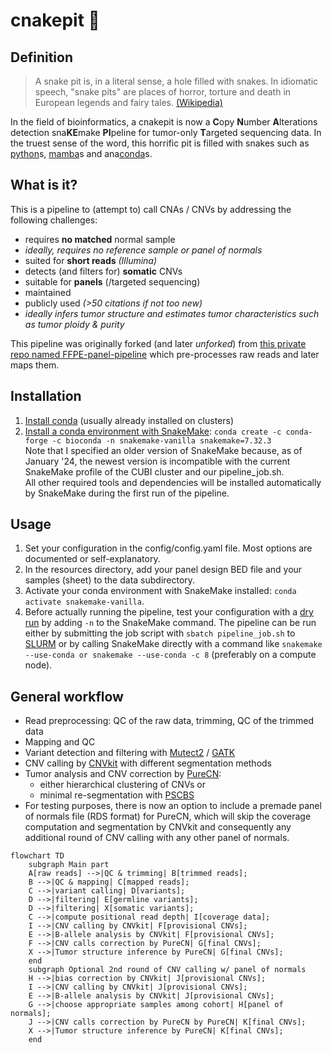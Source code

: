 # cnakepit 🐍

## Definition

> A snake pit is, in a literal sense, a hole filled with snakes. In idiomatic speech, "snake pits" are places of horror, torture and death in European legends and fairy tales. [(Wikipedia)](https://en.wikipedia.org/wiki/Snake_pit)

In the field of bioinformatics, a cnakepit is now a **C**opy **N**umber **A**lterations detection sna**KE**make **PI**peline for tumor-only **T**argeted sequencing data. In the truest sense of the word, this horrific pit is filled with snakes such as [python](https://www.python.org/)s, [mamba](https://github.com/mamba-org/mamba)s and ana[conda](https://docs.conda.io/en)s.

## What is it?

This is a pipeline to (attempt to) call CNAs / CNVs by addressing the following challenges:
- requires **no matched** normal sample
- *ideally, requires no reference sample or panel of normals*
- suited for **short reads** *(Illumina)*
- detects (and filters for) **somatic** CNVs
- suitable for **panels** (/targeted sequencing)
- maintained
- publicly used *(>50 citations if not too new)*
- *ideally infers tumor structure and estimates tumor characteristics such as tumor ploidy & purity*

This pipeline was originally forked (and later *unforked*) from [this private repo named FFPE-panel-pipeline](https://github.com/Pregelnuss/FFPE-panel-pipeline) which pre-processes raw reads and later maps them.

## Installation

1. [Install conda](https://conda.io/projects/conda/en/latest/user-guide/install/index.html) (usually already installed on clusters)
2. [Install a conda environment with SnakeMake](https://snakemake.readthedocs.io/en/stable/getting_started/installation.html): ``conda create -c conda-forge -c bioconda -n snakemake-vanilla snakemake=7.32.3``  
   Note that I specified an older version of SnakeMake because, as of January '24, the newest version is incompatible with the current SnakeMake profile of the CUBI cluster and our pipeline_job.sh.  
All other required tools and dependencies will be installed automatically by SnakeMake during the first run of the pipeline.

## Usage

1. Set your configuration in the config/config.yaml file. Most options are documented or self-explanatory.
2. In the resources directory, add your panel design BED file and your samples (sheet) to the data subdirectory.
3. Activate your conda environment with SnakeMake installed: ``conda activate snakemake-vanilla``.
4. Before actually running the pipeline, test your configuration with a [dry run](https://snakemake.readthedocs.io/en/stable/executing/cli.html#useful-command-line-arguments) by adding ``-n`` to the SnakeMake command.
The pipeline can be run either by submitting the job script with ``sbatch pipeline_job.sh`` to [SLURM](https://slurm.schedmd.com/quickstart.html) or by calling SnakeMake directly with a command like ``snakemake --use-conda or snakemake --use-conda -c 8`` (preferably on a compute node).

## General workflow

- Read preprocessing: QC of the raw data, trimming, QC of the trimmed data
- Mapping and QC
- Variant detection and filtering with [Mutect2](https://www.biorxiv.org/content/10.1101/861054v1.full.pdf) / [GATK](https://gatk.broadinstitute.org/hc/en-us)
- CNV calling by [CNVkit](https://doi.org/10.1371/journal.pcbi.1004873) with different segmentation methods
- Tumor analysis and CNV correction by [PureCN](https://doi.org/10.1186/s13029-016-0060-z):
    - either hierarchical clustering of CNVs or
    - minimal re-segmentation with [PSCBS](https://doi.org/10.1093%2Fbioinformatics%2Fbtr329)
- For testing purposes, there is now an option to include a premade panel of normals file (RDS format) for PureCN, which will skip the coverage computation and segmentation by CNVkit and consequently any additional round of CNV calling with any other panel of normals.

```mermaid
flowchart TD
    subgraph Main part
    A[raw reads] -->|QC & trimming| B[trimmed reads];
    B -->|QC & mapping| C[mapped reads];
    C -->|variant calling| D[variants];
    D -->|filtering| E[germline variants];
    D -->|filtering| X[somatic variants];
    C -->|compute positional read depth| I[coverage data];
    I -->|CNV calling by CNVkit| F[provisional CNVs];
    E -->|B-allele analysis by CNVkit| F[provisional CNVs];
    F -->|CNV calls correction by PureCN| G[final CNVs];
    X -->|Tumor structure inference by PureCN| G[final CNVs];
    end
    subgraph Optional 2nd round of CNV calling w/ panel of normals
    H -->|bias correction by CNVkit| J[provisional CNVs];
    I -->|CNV calling by CNVkit| J[provisional CNVs];
    E -->|B-allele analysis by CNVkit| J[provisional CNVs];
    G -->|choose appropriate samples among cohort| H[panel of normals];
    J -->|CNV calls correction by PureCN by PureCN| K[final CNVs];
    X -->|Tumor structure inference by PureCN| K[final CNVs];
    end
```
